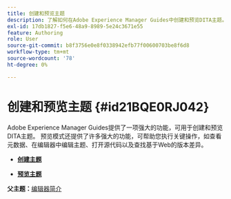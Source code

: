 ```yaml
---
title: 创建和预览主题
description: 了解如何在Adobe Experience Manager Guides中创建和预览DITA主题。
exl-id: 17db1827-f5e6-48a9-8989-5e24c3671e55
feature: Authoring
role: User
source-git-commit: b8f3756e0e8f0338942efb77f00600703be8f6d8
workflow-type: tm+mt
source-wordcount: '78'
ht-degree: 0%

---
```


# 创建和预览主题 {#id21BQE0RJ042}

Adobe Experience Manager Guides提供了一项强大的功能，可用于创建和预览DITA主题。 预览模式还提供了许多强大的功能，可帮助您执行关键操作，如查看元数据、在编辑器中编辑主题、打开源代码以及查找基于Web的版本差异。

- **[创建主题](web-editor-create-topics.md)**

- **[预览主题](web-editor-preview-topics.md)**


**父主题：**[&#x200B;编辑器简介](web-editor.md)
